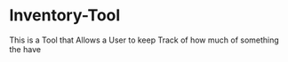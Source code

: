# Inventory-Tool
This is a Tool that Allows a User to keep Track of how much of something the have 
